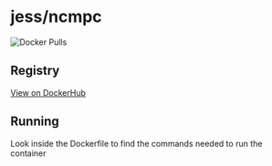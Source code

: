 # jess/ncmpc

![Docker Pulls](https://img.shields.io/docker/pulls/jess/ncmpc)



## Registry

[View on DockerHub](https://hub.docker.com/r/jess/ncmpc)

## Running

Look inside the Dockerfile to find the commands needed to run the container
